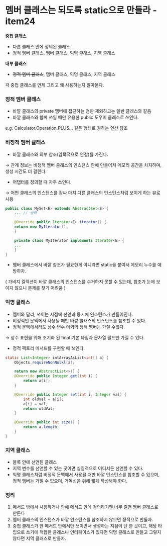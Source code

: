 # 멤버 클래스는 되도록 static으로 만들라 - item24

**중첩 클래스**

- 다른 클래스 안에 정의된 클래스
- 정적 멤버 클래스, 멤버 클래스, 익명 클래스, 지역 클래스

**내부 클래스**

- ~~정적 멤버 클래스~~, 멤버 클래스, 익명 클래스, 지역 클래스

각 중첩 클래스를 언제 그리고 왜 사용하는지 알아본다.

### 정적 멤버 클래스

- 바깥 클래스의 private 멤버에 접근하는 점만 제외하고는 일반 클래스와 같음
- 바깥 클래스와 함께 쓰일 때만 유용한 public 도우미 클래스로 쓰인다.

e.g. Calculator.Operation.PLUS… 같은 형태로 원하는 연산 참조

### 비정적 멤버 클래스

- 바깥 클래스와 외부 참조(암묵적으로 연결)를 가진다.

→ 관계 정보는 비정적 멤버 클래스의 인스턴스 안에 만들어져 메모리 공간을 차지하며, 생성 시간도 더 걸린다.

- 어댑터를 정의할 때 자주 쓰인다.

→ 어떤 클래스의 인스턴스를 감싸 마치 다른 클래스의 인스턴스처럼 보이게 하는 뷰로 사용

```java
public class MySet<E> extends AbstractSet<E> {
    ... // 생략

    @Override public Iterator<E> iterator() {
    return new MyIterator();
    }

    private class MyIterator implements Iterator<E> {
    ...
    }
}
```

- 멤버 클래스에서 바깥 참조가 필요한게 아니라면 static을 붙여서 메모리 누수를 예방하자.

( 가비지 컬렉션이 바깥 클래스의 인스턴스를 수거하지 못할 수 있는데, 참조가 눈에 보이지 않으니 문제를 찾기 어려움 )

### 익명 클래스

- 멤버와 달리, 쓰이는 시점에 선언과 동시에 인스턴스가 만들어진다.
- 비정적인 문맥에서 사용될 때만 바깥 클래스의 인스턴스를 참조할 수 있다.
- 정적 문맥에서라도 상수 변수 이외의 정적 멤버는 가질 수없다.

→ 상수 표현을 위해 초기화 된 final 기본 타입과 문자열 필드만 가질 수 있다.

- 정적 팩토리 메서드를 구현할 때 쓰인다.

```java
static List<Integer> intArrayAsList<int[] a) {
    Objects.requireNonNulkl(a);

    return new AbstractList<>() {
    @Override public Integer get(int i) {
        return a[i];
    }

    @Override public Integer set(int i, Integer val) {
        int oldVal = a[i];
        a[i] = val;
        return oldVal;
    }

    @Override public int size() {
        return a.length;
    }
}
```

### 지역 클래스

- 블록 안에 선언된 클래스
- 지역 변수를 선언할 수 있는 곳이면 실질적으로 어디서든 선언할 수 있다.
- 익명 클래스처럼 비정적 문맥에서 사용될 때만 바깥 인스턴스를 참조할 수 있으며, 정적 멤버는 가질 수 없으며, 가독성을 위해 짧게 작성해야 한다.

### 정리

1. 메서드 밖에서 사용하거나 안에 메서드 안에 정의하기엔 너무 길면 멤버 클래스로 만든다
2. 멤버 클래스의 인스턴스가 바깥 인스턴스를 참조하지 않으면 정적으로 만들자.
3. 중첩 클래스가 한 메서드 안에서만 쓰이면서 생성하는 지점이 단 한 곳이고, 해당 타입으로 쓰기에 적합한 클래스나 인터페이스가 있다면 익명 클래스로 만들고 그렇지 않다면 지역 클래스로 만들자.
